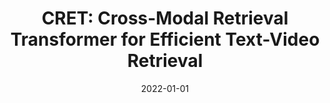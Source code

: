 ---
title: "CRET: Cross-Modal Retrieval Transformer for Efficient Text-Video Retrieval"
collection: publications
authors: '<a href="https://scholar.google.com/citations?hl=en&user=PNTIf4gAAAAJ">Kaixiang Ji</a>, <a href="https://scholar.google.com/citations?hl=en&user=lSwQGcYAAAAJ">Jiajia Liu</a>, <strong>Weixiang Hong</strong>, <a href="https://scholar.google.com/citations?hl=en&user=gz_hWPoAAAAJ">Jian Wang</a>, <a href="https://scholar.google.com/citations?hl=en&user=8SCEv-YAAAAJ">Jingdong Chen</a>, <a href="http://chuwei.website">Wei Chu</a>'
date: 2022-01-01
venue: 'ACM SIGIR Conference on Research and Development in Information Retrieval (SIGIR)'
paperurl: 'https://dl.acm.org/doi/10.1145/3477495.3531960'
---